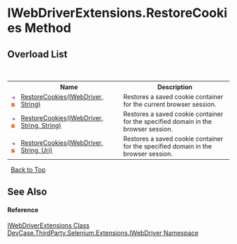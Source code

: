 # IWebDriverExtensions.RestoreCookies Method 
 


## Overload List
&nbsp;<table><tr><th></th><th>Name</th><th>Description</th></tr><tr><td>![Public method](media/pubmethod.gif "Public method")![Static member](media/static.gif "Static member")</td><td><a href="M_DevCase_ThirdParty_Selenium_Extensions_IWebDriver_IWebDriverExtensions_RestoreCookies">RestoreCookies(IWebDriver, String)</a></td><td>
Restores a saved cookie container for the current browser session.</td></tr><tr><td>![Public method](media/pubmethod.gif "Public method")![Static member](media/static.gif "Static member")</td><td><a href="M_DevCase_ThirdParty_Selenium_Extensions_IWebDriver_IWebDriverExtensions_RestoreCookies_1">RestoreCookies(IWebDriver, String, String)</a></td><td>
Restores a saved cookie container for the specified domain in the browser session.</td></tr><tr><td>![Public method](media/pubmethod.gif "Public method")![Static member](media/static.gif "Static member")</td><td><a href="M_DevCase_ThirdParty_Selenium_Extensions_IWebDriver_IWebDriverExtensions_RestoreCookies_2">RestoreCookies(IWebDriver, String, Uri)</a></td><td>
Restores a saved cookie container for the specified domain in the browser session.</td></tr></table>&nbsp;
<a href="#iwebdriverextensions.restorecookies-method">Back to Top</a>

## See Also


#### Reference
<a href="T_DevCase_ThirdParty_Selenium_Extensions_IWebDriver_IWebDriverExtensions">IWebDriverExtensions Class</a><br /><a href="N_DevCase_ThirdParty_Selenium_Extensions_IWebDriver">DevCase.ThirdParty.Selenium.Extensions.IWebDriver Namespace</a><br />